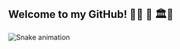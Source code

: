 ## Welcome to my GitHub! 🏋️‍♂️ :boxing_glove: 🏛💭

 ![Snake animation](https://github.com/Lordy2022/Lordy2022/blob/output/github-contribution-grid-snake.svg)
